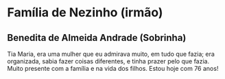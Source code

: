 # Família de Nezinho (irmão)

## Benedita de Almeida Andrade (Sobrinha)

Tia Maria, era uma mulher que eu admirava muito, em tudo que fazia; era organizada, sabia fazer coisas diferentes, e tinha prazer pelo que fazia. Muito presente com a família e na vida dos filhos. Estou hoje com 76 anos!
